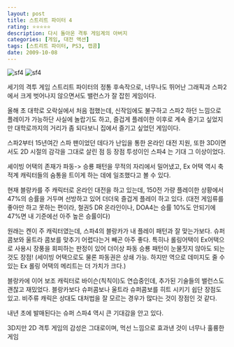 ```yaml
---
layout: post
title: 스트리트 파이터 4
rating: ⭐️⭐️⭐️⭐️⭐️
description: 다시 돌아온 격투 게임계의 아버지
categories: [게임, 대전 액션]
tags: [스트리트 파이터, PS3, 캡콤]
date: 2009-10-08
---
```


![sf4](../../review/img/2009/sf4_01.jpg)
![sf4](../../review/img/2009/sf4_02.jpg)

세기의 격투 게임 스트리트 파이터의 정통 후속작으로, 너무나도 뛰어난 그래픽과 스파2에서 크게 벗어나지 않으면서도 밸런스가 잘 잡힌 게임이다.

올해 초 대학로 오락실에서 처음 접했는데, 신작임에도 불구하고 스파2 하던 느낌으로 플레이가 가능하단 사실에 놀랍기도 하고, 즐겁게 플레이한 이후로 계속 즐기고 싶었지만 대학로까지의 거리가 좀 되다보니 집에서 즐기고 싶었던 게임이다.

스파2부터 15년여간 스파 팬이었던 데다가 난입을 통한 온라인 대전 지원, 또한 3D이면서도 2D 시절의 감각을 그대로 살린 점 등 장점 투성이인 스파4 는 기대 그 이상이었다.

셰이빙 어택의 존재가 파동-> 승룡 패턴을 무적의 자리에서 밀어냈고, Ex 어택 역시 축적계 캐릭터들의 숨통을 트이게 하는 데에 일조했다고 볼 수 있다.

현재 블랑카를 주 캐릭터로 온라인 대전을 하고 있는데, 150전 가량 플레이한 상황에서 47%의 승률을 거두며 선방하고 있어 더더욱 즐겁게 플레이 하고 있다. (대전 게임류를 좋아만 하고 못하는 편이라, 철권5 DR 온라인이나, DOA4는 승률 10%도 안되기에 47%면 내 기준에선 아주 높은 승률이다)

원래는 켄이 주 캐릭터였는데, 스파4의 블랑카가 내 플레이 패턴과 잘 맞는가보다. 슈퍼 콤보와 울트라 콤보를 맞추기 어렵다는거 빼곤 아주 좋다. 특히나 롤링어택이 Ex어택으로 사용시 장풍을 회피하는 판정이 있어 더이상 파동 승룡 패턴이 눈물짓지 않아도 되는 것도 장점! (세이빙 어택으로도 물론 파동권은 상쇄 가능. 하지만 역으로 데미지도 줄 수 있는 Ex 롤링 어택의 메리트는 더 가치가 크다.)

블랑카에 이어 보조 캐릭터로 바이슨(칙칙이)도 연습중인데, 추가된 기술들의 밸런스도 괜찮고 재밌었다. 블랑카보다 슈퍼콤보나 울트라 슈퍼콤보를 히트 시키기 쉽단 장점도 있고. 비주류 캐릭은 상대도 대처법을 잘 모르는 경우가 많다는 것이 장점인 것 같다.

내년 초에 발매된다는 슈퍼 스파4 역시 큰 기대감을 안고 있다.

3D지만 2D 격투 게임의 감성은 그대로이며, 먹선 느낌으로 효과낸 것이 너무나 훌륭한 게임

